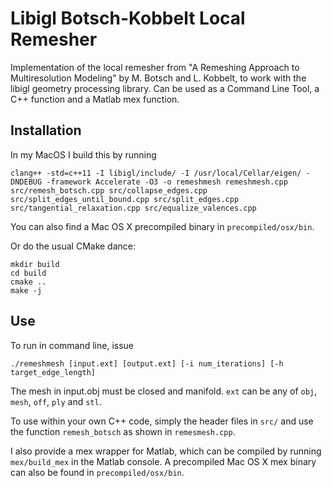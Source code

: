 # Libigl Botsch-Kobbelt Local Remesher
Implementation of the local remesher from "A Remeshing Approach to Multiresolution Modeling" by M. Botsch and L. Kobbelt, to work with the libigl geometry processing library. Can be used as a Command Line Tool, a C++ function and a Matlab mex function. 

## Installation
In my MacOS I build this by running
```
clang++ -std=c++11 -I libigl/include/ -I /usr/local/Cellar/eigen/ -DNDEBUG -framework Accelerate -O3 -o remeshmesh remeshmesh.cpp src/remesh_botsch.cpp src/collapse_edges.cpp src/split_edges_until_bound.cpp src/split_edges.cpp src/tangential_relaxation.cpp src/equalize_valences.cpp

```
You can also find a Mac OS X precompiled binary in `precompiled/osx/bin`.

Or do the usual CMake dance:

```
mkdir build
cd build
cmake ..
make -j
```

## Use
To run in command line, issue
```
./remeshmesh [input.ext] [output.ext] [-i num_iterations] [-h target_edge_length]
```
The mesh in input.obj must be closed and manifold. `ext` can be any of `obj`,
`mesh`, `off`, `ply` and `stl`.

To use within your own C++ code, simply the header files in `src/` and
use the function `remesh_botsch` as shown in `remesmesh.cpp`.

I also provide a mex wrapper for Matlab, which can be compiled by running
`mex/build_mex` in the Matlab console. A precompiled Mac OS X mex binary can
also be found in `precompiled/osx/bin`. 
